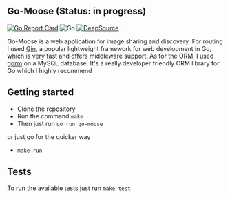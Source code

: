 ## Go-Moose (Status: in progress)

[![Go Report Card](https://goreportcard.com/badge/github.com/Bhfreagra/go-moose)](https://goreportcard.com/report/github.com/Bhfreagra/go-moose)
![Go](https://github.com/Bhfreagra/go-moose/workflows/Go/badge.svg?branch=master)
[![DeepSource](https://deepsource.io/gh/Bhfreagra/go-moose.svg/?label=active+issues&show_trend=true)](https://deepsource.io/gh/Bhfreagra/go-moose/?ref=repository-badge)

Go-Moose is a web application for image sharing and discovery.
For routing I used [Gin](https://gin-gonic.com/), a popular lightweight framework for web development in Go, which is very fast and offers middleware support.
As for the ORM, I used [gorm](https://gorm.io/) on a MySQL database. It's a really developer friendly ORM library for Go which I highly recommend

## Getting started

- Clone the repository
- Run the command `make`
- Then just run `go run go-moose`

or just go for the quicker way

- `make run`

## Tests

To run the available tests just run `make test`
